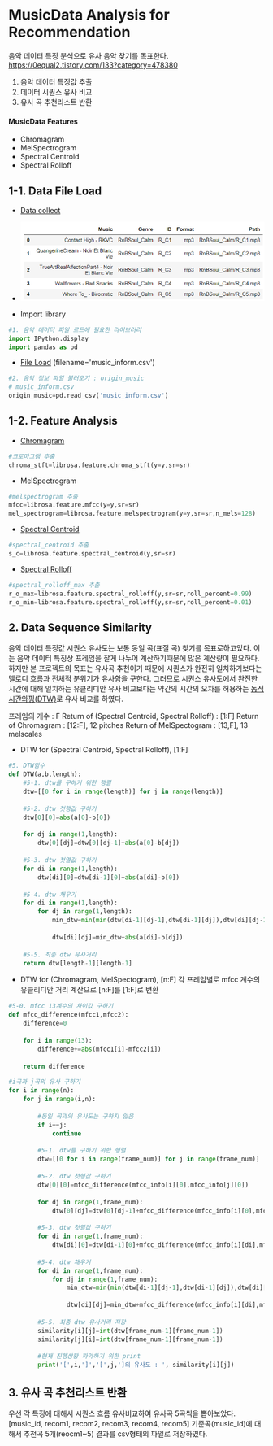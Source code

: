 # MusicData Analysis for Recommendation

음악 데이터 특징 분석으로 유사 음악 찾기를 목표한다.
https://0equal2.tistory.com/133?category=478380


1. 음악 데이터 특징값 추출
2. 데이터 시퀀스 유사 비교
3. 유사 곡 추천리스트 반환

#### MusicData Features

- Chromagram
- MelSpectrogram
- Spectral Centroid
- Spectral Rolloff


## 1-1. Data File Load
- [Data collect](https://0equal2.tistory.com/136)
- ![result](result_image/MusicData_load_2-1.PNG)


- Import library

```python
#1. 음악 데이터 파일 로드에 필요한 라이브러리 
import IPython.display
import pandas as pd
```

- [File Load](https://0equal2.tistory.com/137) (filename='music_inform.csv')


```python
#2. 음악 정보 파일 불러오기 : origin_music
# music_inform.csv 
origin_music=pd.read_csv('music_inform.csv')
```

## 1-2. Feature Analysis

- [Chromagram](https://0equal2.tistory.com/138)
```python
#크로마그램 추출
chroma_stft=librosa.feature.chroma_stft(y=y,sr=sr)
```
- MelSpectrogram
```python
#melspectrogram 추출
mfcc=librosa.feature.mfcc(y=y,sr=sr)
mel_spectrogram=librosa.feature.melspectrogram(y=y,sr=sr,n_mels=128)
```
- [Spectral Centroid](https://0equal2.tistory.com/144)
```python
#spectral_centroid 추출
s_c=librosa.feature.spectral_centroid(y,sr=sr)
```
- [Spectral Rolloff](https://0equal2.tistory.com/144)
```python
#spectral_rolloff_max 추출
r_o_max=librosa.feature.spectral_rolloff(y,sr=sr,roll_percent=0.99)
r_o_min=librosa.feature.spectral_rolloff(y,sr=sr,roll_percent=0.01)
```

## 2. Data Sequence Similarity
음악 데이터 특징값 시퀀스 유사도는 보통 동일 곡(표절 곡) 찾기를 목표로하고있다. 이는 음악 데이터 특징상 프레임을 잘게 나누어 계산하기때문에 많은 계산량이 필요하다. 하지만 본 프로젝트의 목표는 유사곡 추천이기 때문에 시퀀스가 완전히 일치하기보다는 멜로디 흐름과 전체적 분위기가 유사함을 구한다. 그러므로 시퀀스 유사도에서 완전한 시간에 대해 일치하는 유클리디안 유사 비교보다는 약간의 시간의 오차를 허용하는 [동적시간와핑(DTW)](https://0equal2.tistory.com/142)로 유사 비교를 하였다. 

프레임의 개수 : F
Return of (Spectral Centroid, Spectral Rolloff) : [1:F]
Return of Chromagram : [12:F], 12 pitches
Return of MelSpectogram : [13,F], 13 melscales


- DTW for (Spectral Centroid, Spectral Rolloff), [1:F]

```python
#5. DTW함수
def DTW(a,b,length):
    #5-1. dtw를 구하기 위한 행렬
    dtw=[[0 for i in range(length)] for j in range(length)]
    
    #5-2. dtw 첫행값 구하기
    dtw[0][0]=abs(a[0]-b[0])
    
    for dj in range(1,length):
        dtw[0][dj]=dtw[0][dj-1]+abs(a[0]-b[dj])
    
    #5-3. dtw 첫열값 구하기
    for di in range(1,length):
        dtw[di][0]=dtw[di-1][0]+abs(a[di]-b[0])
        
    #5-4. dtw 채우기
    for di in range(1,length):
        for dj in range(1,length):
            min_dtw=min(min(dtw[di-1][dj-1],dtw[di-1][dj]),dtw[di][dj-1])
            
            dtw[di][dj]=min_dtw+abs(a[di]-b[dj])
            
    #5-5. 최종 dtw 유사거리
    return dtw[length-1][length-1]
```

- DTW for (Chromagram, MelSpectogram), [n:F]
각 프레임별로 mfcc 계수의 유클리디안 거리 계산으로 [n:F]를 [1:F]로 변환
```python
#5-0. mfcc 13계수의 차이값 구하기
def mfcc_difference(mfcc1,mfcc2):
    difference=0
    
    for i in range(13):
        difference+=abs(mfcc1[i]-mfcc2[i])
        
    return difference
```
```python
#i곡과 j곡의 유사 구하기
for i in range(n):
    for j in range(i,n):
        
        #동일 곡과의 유사도는 구하지 않음 
        if i==j:
            continue 
            
        #5-1. dtw를 구하기 위한 행렬
        dtw=[[0 for i in range(frame_num)] for j in range(frame_num)]
        
        #5-2. dtw 첫행값 구하기
        dtw[0][0]=mfcc_difference(mfcc_info[i][0],mfcc_info[j][0])
        
        for dj in range(1,frame_num):
            dtw[0][dj]=dtw[0][dj-1]+mfcc_difference(mfcc_info[i][0],mfcc_info[j][dj])
        
        #5-3. dtw 첫열값 구하기
        for di in range(1,frame_num):
            dtw[di][0]=dtw[di-1][0]+mfcc_difference(mfcc_info[i][di],mfcc_info[j][0])
            
        #5-4. dtw 채우기
        for di in range(1,frame_num):
            for dj in range(1,frame_num):
                min_dtw=min(min(dtw[di-1][dj-1],dtw[di-1][dj]),dtw[di][dj-1])
                
                dtw[di][dj]=min_dtw+mfcc_difference(mfcc_info[i][di],mfcc_info[j][dj])
                
        #5-5. 최종 dtw 유사거리 저장
        similarity[i][j]=int(dtw[frame_num-1][frame_num-1])
        similarity[j][i]=int(dtw[frame_num-1][frame_num-1])
        
        #현재 진행상황 파악하기 위한 print
        print('[',i,']','[',j,']의 유사도 : ', similarity[i][j])
```
## 3. 유사 곡 추천리스트 반환

우선 각 특징에 대해서 시퀀스 흐름 유사비교하여 유사곡 5곡씩을 뽑아보았다.
[music_id, recom1, recom2, recom3, recom4, recom5]
기준곡(music_id)에 대해서 추천곡 5개(reocm1~5) 결과를 csv형태의 파일로 저장하였다.





[//]: # (These are reference links used in the body of this note and get stripped out when the markdown processor does its job. There is no need to format nicely because it shouldn't be seen. Thanks SO - http://stackoverflow.com/questions/4823468/store-comments-in-markdown-syntax)

   [dill]: <https://github.com/joemccann/dillinger>
   [git-repo-url]: <https://github.com/joemccann/dillinger.git>
   [john gruber]: <http://daringfireball.net>
   [df1]: <http://daringfireball.net/projects/markdown/>
   [markdown-it]: <https://github.com/markdown-it/markdown-it>
   [Ace Editor]: <http://ace.ajax.org>
   [node.js]: <http://nodejs.org>
   [Twitter Bootstrap]: <http://twitter.github.com/bootstrap/>
   [jQuery]: <http://jquery.com>
   [@tjholowaychuk]: <http://twitter.com/tjholowaychuk>
   [express]: <http://expressjs.com>
   [AngularJS]: <http://angularjs.org>
   [Gulp]: <http://gulpjs.com>

   [PlDb]: <https://github.com/joemccann/dillinger/tree/master/plugins/dropbox/README.md>
   [PlGh]: <https://github.com/joemccann/dillinger/tree/master/plugins/github/README.md>
   [PlGd]: <https://github.com/joemccann/dillinger/tree/master/plugins/googledrive/README.md>
   [PlOd]: <https://github.com/joemccann/dillinger/tree/master/plugins/onedrive/README.md>
   [PlMe]: <https://github.com/joemccann/dillinger/tree/master/plugins/medium/README.md>
   [PlGa]: <https://github.com/RahulHP/dillinger/blob/master/plugins/googleanalytics/README.md>
